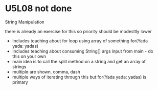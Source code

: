 # U5L08 not done

String Manipulation

there is already an exercise for this so priority should be modesltly lower

- Includes teaching about for loop using array of something for(Yada yada: yadas)
- Includes teaching about consuming String[] args input from main - do this on your own
- main idea is to call the split method on a string and get an array of strings
- multiple are shown, comma, dash
- multiple ways of iterating through this but for(Yada yada: yadas) is primary

